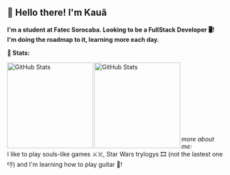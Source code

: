 ## 🐸 Hello there! I'm Kauã
**I'm a student at Fatec Sorocaba. Looking to be a FullStack Developer 🖥️!** 
**I'm doing the roadmap to it, learning more each day.**

**🤖 Stats:**

<img 
  align="left"
  alt="GitHub Stats"
  height="200px"
  src="https://github-readme-stats.vercel.app/api?username=kauanzin222&show_icons=true&theme=merko"
/>
<img 
  align="left"
  alt="GitHub Stats"
  height="200px"
  src="https://github-readme-stats.vercel.app/api/top-langs/?username=kauanzin222&theme=merko&layout=compact"
/>  
  \
  \
  \
  \
  \
  \
  \
  \
  \
*more about me:*  
I like to play souls-like games ⚔️☠️, Star Wars trylogys 🎞️ (not the lastest one 👎) and I'm learning how to play guitar 🎸!


